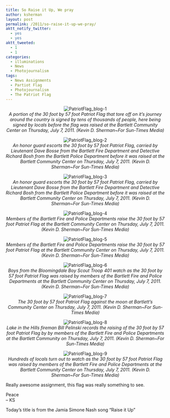```yaml
---
title: So Raise it Up, We pray
author: ksherman
layout: post
permalink: /2011/so-raise-it-up-we-pray/
aktt_notify_twitter:
  - yes
  - yes
aktt_tweeted:
  - 1
  - 1
categories:
  - illuminations
  - News
  - Photojournalism
tags:
  - News Assignments
  - Partiot Flag
  - Photojournalism
  - The Patriot Flag
---
```

<p style="text-align: center;">
  <img src="https://s3-us-west-2.amazonaws.com/assets.kshermphoto.com/2011PostsImages/July/PatriotFlag_blog-1.jpg" alt="PatriotFlag_blog-1" /><br /> <em>A portion of the 30 foot by 57 foot Patriot Flag that tore off on it&#8217;s journey around the country is signed by tens of thousands of people, here being signed by locals before the flag was raised at the Bartlett Community Center on Thursday, July 7, 2011. (Kevin D. Sherman~For Sun-Times Media)</em>
</p>

<p style="text-align: center;">
  <img src="https://s3-us-west-2.amazonaws.com/assets.kshermphoto.com/2011PostsImages/July/PatriotFlag_blog-2.jpg" alt="PatriotFlag_blog-2" /><br /> <em>An honor guard escorts the 30 foot by 57 foot Patriot Flag, carried by Lieutenant Dave Bosse from the Bartlett Fire Department and Detective Richard Bosh from the Bartlett Police Department before it was raised at the Bartlett Community Center on Thursday, July 7, 2011. (Kevin D. Sherman~For Sun-Times Media)</em>
</p>

<p style="text-align: center;">
  <img src="https://s3-us-west-2.amazonaws.com/assets.kshermphoto.com/2011PostsImages/July/PatriotFlag_blog-3.jpg" alt="PatriotFlag_blog-3" /><br /> <em>An honor guard escorts the 30 foot by 57 foot Patriot Flag, carried by Lieutenant Dave Bosse from the Bartlett Fire Department and Detective Richard Bosh from the Bartlett Police Department before it was raised at the Bartlett Community Center on Thursday, July 7, 2011. (Kevin D. Sherman~For Sun-Times Media)</em>
</p>

<p style="text-align: center;">
  <img src="https://s3-us-west-2.amazonaws.com/assets.kshermphoto.com/2011PostsImages/July/PatriotFlag_blog-4.jpg" alt="PatriotFlag_blog-4" /><br /> <em>Members of the Bartlett Fire and Police Departments raise the 30 foot by 57 foot Patriot Flag at the Bartlett Community Center on Thursday, July 7, 2011. (Kevin D. Sherman~For Sun-Times Media)</em>
</p>

<p style="text-align: center;">
  <img src="https://s3-us-west-2.amazonaws.com/assets.kshermphoto.com/2011PostsImages/July/PatriotFlag_blog-5.jpg" alt="PatriotFlag_blog-5" /><br /> <em>Members of the Bartlett Fire and Police Departments raise the 30 foot by 57 foot Patriot Flag at the Bartlett Community Center on Thursday, July 7, 2011. (Kevin D. Sherman~For Sun-Times Media)</em>
</p>

<p style="text-align: center;">
  <img src="https://s3-us-west-2.amazonaws.com/assets.kshermphoto.com/2011PostsImages/July/PatriotFlag_blog-6.jpg" alt="PatriotFlag_blog-6" /><br /> <em>Boys from the Bloomingdale Boy Scout Troop 401 watch as the 30 foot by 57 foot Patriot Flag was raised by members of the Bartlett Fire and Police Departments at the Bartlett Community Center on Thursday, July 7, 2011. (Kevin D. Sherman~For Sun-Times Media)</em>
</p>

<p style="text-align: center;">
  <img src="https://s3-us-west-2.amazonaws.com/assets.kshermphoto.com/2011PostsImages/July/PatriotFlag_blog-7.jpg" alt="PatriotFlag_blog-7" /><br /> <em>The 30 foot by 57 foot Patriot Flag against the moon at Bartlett&#8217;s Community Center on Thursday, July 7, 2011. (Kevin D. Sherman~For Sun-Times Media)</em>
</p>

<p style="text-align: center;">
  <img src="https://s3-us-west-2.amazonaws.com/assets.kshermphoto.com/2011PostsImages/July/PatriotFlag_blog-8.jpg" alt="PatriotFlag_blog-8" /><br /> <em>Lake in the Hills fireman Bill Pelinski records the raising of the 30 foot by 57 foot Patriot Flag by by members of the Bartlett Fire and Police Departments at the Bartlett Community on Thursday, July 7, 2011. (Kevin D. Sherman~For Sun-Times Media)</em>
</p>

<p style="text-align: center;">
  <img src="https://s3-us-west-2.amazonaws.com/assets.kshermphoto.com/2011PostsImages/July/PatriotFlag_blog-9.jpg" alt="PatriotFlag_blog-9" /><br /> <em>Hundreds of locals turn out to watch as the 30 foot by 57 foot Patriot Flag was raised by members of the Bartlett Fire and Police Departments at the Bartlett Community Center on Thursday, July 7, 2011. (Kevin D. Sherman~For Sun-Times Media)</em>
</p>

Really awesome assignment, this flag was really something to see.

Peace  
&#8211; KS

Today&#8217;s title is from the Jamia Simone Nash song &#8220;Raise it Up&#8221;